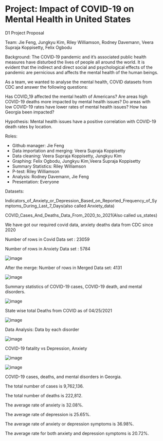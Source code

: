# Project: Impact of COVID-19 on Mental Health in United States


D1 Project Proposal

Team: Jie Feng, Jungkyu Kim, Riley Williamson, Rodney Davemann, Veera Supraja Koppisetty, Felix Ogbodu

Background:
The COVID‑19 pandemic and it’s associated public health measures have disturbed the lives of people all around the world. It is evident that the indirect and direct social and psychological effects of the pandemic are pernicious and affects the mental health of the human beings.

As a team, we wanted to analyse the mental health, COVID datasets from CDC and answer the following questions:

Has COVID_19 affected the mental health of Americans?
Are areas high COVID-19 deaths more impacted by mental health issues?
Do areas with low COVID-19 rates have lower rates of mental health issues?
How has Georgia been impacted?

Hypothesis: Mental health issues have a positive correlation with COVID-19 death rates by location.

Roles:

- Github manager: Jie Feng
- Data importation and merging: Veera Supraja Koppisetty
- Data cleaning: Veera Supraja Koppisetty, Jungkyu Kim
- Graphing: Felix Ogbodu, Jungkyu Kim,Veera Supraja Koppisetty
- Summary Statistics: Riley Williamson
- P-test: Riley Williamson
- Analysis: Rodney Davemann, Jie Feng
- Presentation: Everyone


Datasets: 

Indicators_of_Anxiety_or_Depression_Based_on_Reported_Frequency_of_Symptoms_During_Last_7_Days(also called Anxiety_data)

COVID_Cases_And_Deaths_Data_From_2020_to_2021(Also called us_states)
 
We have got our required covid data, anxiety deaths data from CDC since 2020

Number of rows in Covid Data set : 23059

Number of rows in Anxiety Data set : 5784


![image](https://user-images.githubusercontent.com/79819331/120257632-8fc99800-c25e-11eb-85c1-9ac6e27bb6c7.png)

After the merge:
Number of rows in Merged Data set:  4131 



![image](https://user-images.githubusercontent.com/79819331/120257693-aa037600-c25e-11eb-8930-96200b15a202.png)

Summary statistics of COVID-19 cases, COVID-19 death, and mental disorders.



![image](https://user-images.githubusercontent.com/79819331/120257963-36ae3400-c25f-11eb-9e92-2fdd932d33f1.png)

State wise total Deaths from COVID as of 04/25/2021 


![image](https://user-images.githubusercontent.com/79819331/120258061-5d6c6a80-c25f-11eb-9782-7c302717a4e3.png)


Data Analysis: Data by each disorder


![image](https://user-images.githubusercontent.com/79819331/120258149-7ecd5680-c25f-11eb-9d97-a55cbedea212.png)

COVID-19 fatality  vs Depression, Anxiety


![image](https://user-images.githubusercontent.com/79819331/120258212-99073480-c25f-11eb-8a36-dc6ab3b9ea97.png)

![image](https://user-images.githubusercontent.com/79819331/120258238-a45a6000-c25f-11eb-9332-5a361e55d543.png)

COVID-19 cases, deaths, and mental disorders in Georgia.


The total number of cases is 9,762,136.

The total number of deaths is 222,812.

The average rate of anxiety is 32.08%.

The average rate of depression is 25.65%.

The average rate of anxiety or depression symptoms is 36.98%.

The average rate for both anxiety and depression symptoms is 20.72%.


